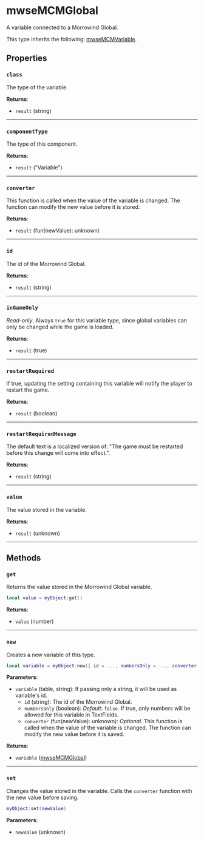 # mwseMCMGlobal
<div class="search_terms" style="display: none">mwsemcmglobal</div>

<!---
	This file is autogenerated. Do not edit this file manually. Your changes will be ignored.
	More information: https://github.com/MWSE/MWSE/tree/master/docs
-->

A variable connected to a Morrowind Global.

This type inherits the following: [mwseMCMVariable](../types/mwseMCMVariable.md).
## Properties

### `class`
<div class="search_terms" style="display: none">class</div>

The type of the variable.

**Returns**:

* `result` (string)

***

### `componentType`
<div class="search_terms" style="display: none">componenttype</div>

The type of this component.

**Returns**:

* `result` ("Variable")

***

### `converter`
<div class="search_terms" style="display: none">converter</div>

This function is called when the value of the variable is changed. The function can modify the new value before it is stored.

**Returns**:

* `result` (fun(newValue): unknown)

***

### `id`
<div class="search_terms" style="display: none">id</div>

The id of the Morrowind Global.

**Returns**:

* `result` (string)

***

### `inGameOnly`
<div class="search_terms" style="display: none">ingameonly</div>

*Read-only*. Always `true` for this variable type, since global variables can only be changed while the game is loaded.

**Returns**:

* `result` (true)

***

### `restartRequired`
<div class="search_terms" style="display: none">restartrequired</div>

If true, updating the setting containing this variable will notify the player to restart the game.

**Returns**:

* `result` (boolean)

***

### `restartRequiredMessage`
<div class="search_terms" style="display: none">restartrequiredmessage</div>

The default text is a localized version of: "The game must be restarted before this change will come into effect.".

**Returns**:

* `result` (string)

***

### `value`
<div class="search_terms" style="display: none">value</div>

The value stored in the variable.

**Returns**:

* `result` (unknown)

***

## Methods

### `get`
<div class="search_terms" style="display: none">get</div>

Returns the value stored in the Morrowind Global variable.

```lua
local value = myObject:get()
```

**Returns**:

* `value` (number)

***

### `new`
<div class="search_terms" style="display: none">new</div>

Creates a new variable of this type.

```lua
local variable = myObject:new({ id = ..., numbersOnly = ..., converter = ... })
```

**Parameters**:

* `variable` (table, string): If passing only a string, it will be used as variable's id.
	* `id` (string): The id of the Morrowind Global.
	* `numbersOnly` (boolean): *Default*: `false`. If true, only numbers will be allowed for this variable in TextFields.
	* `converter` (fun(newValue): unknown): *Optional*. This function is called when the value of the variable is changed. The function can modify the new value before it is saved.

**Returns**:

* `variable` ([mwseMCMGlobal](../types/mwseMCMGlobal.md))

***

### `set`
<div class="search_terms" style="display: none">set</div>

Changes the value stored in the variable. Calls the `converter` function with the new value before saving.

```lua
myObject:set(newValue)
```

**Parameters**:

* `newValue` (unknown)

